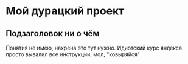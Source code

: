 # Мой дурацкий проект
## Подзаголовок ни о чём
Понятия не имею, нахрена это тут нужно. Идиотский курс яндекса просто вывалил все инструкции, мол, "ковыряйся"